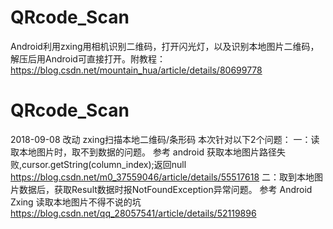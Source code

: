 # QRcode_Scan
Android利用zxing用相机识别二维码，打开闪光灯，以及识别本地图片二维码，解压后用Android可直接打开。附教程：https://blog.csdn.net/mountain_hua/article/details/80699778

# QRcode_Scan
2018-09-08 改动
zxing扫描本地二维码/条形码
本次针对以下2个问题：
一：读取本地图片时，取不到数据的问题。
参考
android 获取本地图片路径失败,cursor.getString(column_index);返回null
https://blog.csdn.net/m0_37559046/article/details/55517618
二：取到本地图片数据后，获取Result数据时报NotFoundException异常问题。
参考
Android Zxing 读取本地图片不得不说的坑
https://blog.csdn.net/qq_28057541/article/details/52119896
